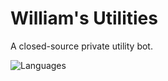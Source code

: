 # William's Utilities
A closed-source private utility bot.

![Languages](https://skillicons.dev/icons?i=nodejs,ts,mongodb)
